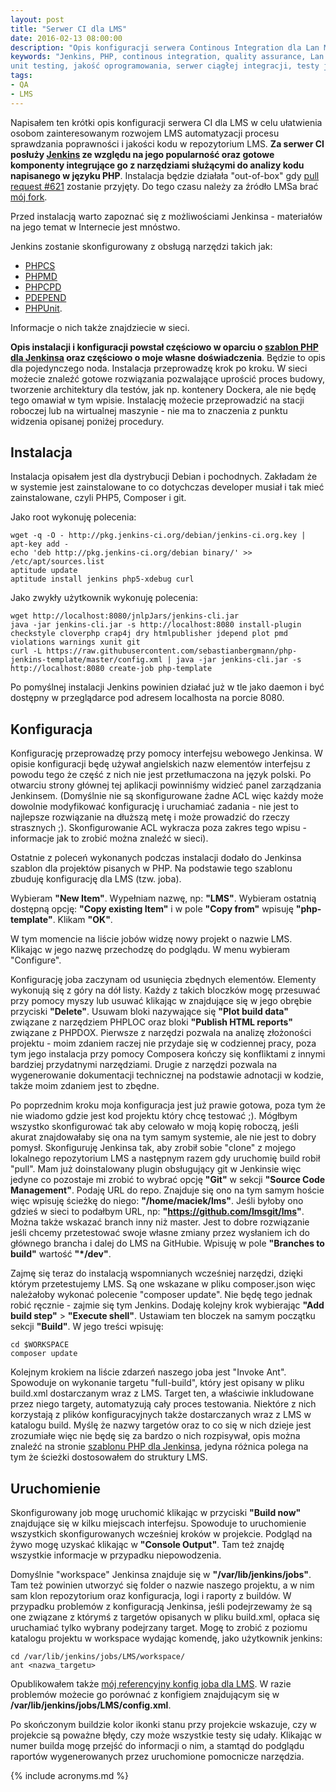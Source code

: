 ```yaml
---
layout: post
title: "Serwer CI dla LMS"
date: 2016-02-13 08:00:00
description: "Opis konfiguracji serwera Continous Integration dla Lan Management System"
keywords: "Jenkins, PHP, continous integration, quality assurance, Lan Management System, static analyse,
unit testing, jakość oprogramowania, serwer ciągłej integracji, testy jednostkowe"
tags:
- QA
- LMS
---
```


Napisałem ten krótki opis konfiguracji serwera CI dla LMS w celu ułatwienia 
osobom zainteresowanym rozwojem LMS automatyzacji procesu sprawdzania 
poprawności i jakości kodu w repozytorium LMS. **Za serwer CI posłuży 
[Jenkins](https://jenkins-ci.org/) ze względu na jego popularność oraz gotowe 
komponenty integrujące go z narzędziami służącymi do analizy kodu napisanego w 
języku PHP**. Instalacja będzie działała "out-of-box" gdy 
[pull request #621](https://github.com/lmsgit/lms/pull/621)
zostanie przyjęty. Do tego czasu należy za źródło LMSa brać 
[mój fork](https://github.com/maciejlew/lms).

Przed instalacją warto zapoznać się z możliwościami Jenkinsa - materiałów
na jego temat w Internecie jest mnóstwo.

Jenkins zostanie skonfigurowany z obsługą narzędzi takich jak:

 * [PHPCS](https://github.com/squizlabs/PHP_CodeSniffer)
 * [PHPMD](http://phpmd.org/)
 * [PHPCPD](https://github.com/sebastianbergmann/phpcpd)
 * [PDEPEND](http://pdepend.org/)
 * [PHPUnit](https://phpunit.de/).

Informacje o nich także znajdziecie w sieci.

**Opis instalacji i konfiguracji powstał częściowo w oparciu o 
[szablon PHP dla Jenkinsa](http://jenkins-php.org/) oraz częściowo o moje
własne doświadczenia**. Będzie to opis dla pojedynczego noda.
Instalacja przeprowadzę krok po kroku. W sieci możecie znaleźć gotowe rozwiązania 
pozwalające uprościć proces budowy, tworzenie architektury dla testów, 
jak np. kontenery Dockera, ale nie będę tego omawiał w tym wpisie. 
Instalację możecie przeprowadzić na stacji roboczej lub na wirtualnej maszynie - 
nie ma to znaczenia z punktu widzenia opisanej poniżej procedury.

## Instalacja

Instalacja opisałem jest dla dystrybucji Debian i pochodnych. Zakładam że
w systemie jest zainstalowane to co dotychczas developer musiał i tak mieć
zainstalowane, czyli PHP5, Composer i git.

Jako root wykonuję polecenia:

    wget -q -O - http://pkg.jenkins-ci.org/debian/jenkins-ci.org.key | apt-key add -
    echo 'deb http://pkg.jenkins-ci.org/debian binary/' >> /etc/apt/sources.list
    aptitude update
    aptitude install jenkins php5-xdebug curl

Jako zwykły użytkownik wykonuję polecenia:

    wget http://localhost:8080/jnlpJars/jenkins-cli.jar
    java -jar jenkins-cli.jar -s http://localhost:8080 install-plugin checkstyle cloverphp crap4j dry htmlpublisher jdepend plot pmd violations warnings xunit git
    curl -L https://raw.githubusercontent.com/sebastianbergmann/php-jenkins-template/master/config.xml | java -jar jenkins-cli.jar -s http://localhost:8080 create-job php-template

Po pomyślnej instalacji Jenkins powinien działać już w tle jako daemon i być 
dostępny w przeglądarce pod adresem localhosta na porcie 8080.

## Konfiguracja

Konfigurację przeprowadzę przy pomocy interfejsu webowego Jenkinsa.
W opisie konfiguracji będę używał angielskich nazw elementów interfejsu
z powodu tego że część z nich nie jest przetłumaczona na język polski.
Po otwarciu strony głównej tej aplikacji powinniśmy widzieć
panel zarządzania Jenkinsem. (Domyślnie nie są skonfigurowane żadne
ACL więc każdy może dowolnie modyfikować konfigurację i uruchamiać
zadania - nie jest to najlepsze rozwiązanie na dłuższą metę i może 
prowadzić do rzeczy strasznych ;). Skonfigurowanie ACL wykracza
poza zakres tego wpisu - informacje jak to zrobić można znaleźć w
sieci).

Ostatnie z poleceń wykonanych podczas instalacji dodało do Jenkinsa
szablon dla projektów pisanych w PHP. Na podstawie tego szablonu
zbuduję konfigurację dla LMS (tzw. joba).

Wybieram **"New Item"**. Wypełniam nazwę, np: **"LMS"**. Wybieram 
ostatnią dostępną opcję: **"Copy existing Item"** i w pole **"Copy
from"** wpisuję **"php-template"**. Klikam **"OK"**.

W tym momencie na liście jobów widzę nowy projekt o nazwie LMS.
Klikając w jego nazwę przechodzę do podglądu. W menu wybieram "Configure".

Konfigurację joba zaczynam od usunięcia zbędnych elementów. Elementy wykonują
się z góry na dół listy. Każdy z takich bloczków mogę przesuwać przy 
pomocy myszy lub usuwać klikając w znajdujące się w jego obrębie przyciski
**"Delete"**. Usuwam bloki nazywające się **"Plot build data"** związane z narzędziem
PHPLOC oraz bloki **"Publish HTML reports"** związane z PHPDOX. Pierwsze z narzędzi pozwala na
analizę złożoności projektu - moim zdaniem raczej nie przydaje się w codziennej 
pracy, poza tym jego instalacja przy pomocy Composera kończy się konfliktami
z innymi bardziej przydatnymi narzędziami. Drugie z narzędzi pozwala na 
wygenerowanie dokumentacji technicznej na podstawie adnotacji w kodzie,
także moim zdaniem jest to zbędne.

Po poprzednim kroku moja konfiguracja jest już prawie gotowa, poza tym
że nie wiadomo gdzie jest kod projektu który chcę testować ;).
Mógłbym wszystko skonfigurować tak aby celowało w moją kopię roboczą,
jeśli akurat znajdowałaby się ona na tym samym systemie, ale nie jest to dobry 
pomysł. Skonfiguruję Jenkinsa tak, aby zrobił sobie "clone" z mojego
lokalnego repozytorium LMS a następnym razem gdy uruchomię build robił "pull". 
Mam już doinstalowany plugin obsługujący git w Jenkinsie więc jedyne co pozostaje
mi zrobić to wybrać opcję **"Git"** w sekcji **"Source Code Management"**.
Podaję URL do repo. Znajduje się ono na tym samym hoście więc wpisuję
ścieżkę do niego: **"/home/maciek/lms"**. Jeśli byłoby ono gdzieś w 
sieci to podałbym URL, np: **"https://github.com/lmsgit/lms"**. Można także wskazać
branch inny niż master. Jest to dobre rozwiązanie jeśli chcemy przetestować
swoje własne zmiany przez wysłaniem ich do głównego brancha i dalej do
LMS na GitHubie. Wpisuję w pole **"Branches to build"** wartość **"*/dev"**.

Zajmę się teraz do instalacją wspomnianych wcześniej narzędzi, dzięki którym
przetestujemy LMS. Są one wskazane w pliku composer.json więc należałoby
wykonać polecenie "composer update". Nie będę tego jednak robić ręcznie -
zajmie się tym Jenkins. Dodaję kolejny krok wybierając **"Add build step"** >
**"Execute shell"**. Ustawiam ten bloczek na samym początku sekcji **"Build"**.
W jego treści wpisuję:

    cd $WORKSPACE
    composer update

Kolejnym krokiem na liście zdarzeń naszego joba jest "Invoke Ant". Spowoduje
on wykonanie targetu "full-build", który jest opisany w pliku build.xml 
dostarczanym wraz z LMS. Target ten, a właściwie inkludowane przez niego
targety, automatyzują cały proces testowania. Niektóre z nich korzystają
z plików konfiguracyjnych także dostarczanych wraz z LMS w katalogu build.
Myślę że nazwy targetów oraz to co się w nich dzieje jest zrozumiałe więc
nie będę się za bardzo o nich rozpisywał, opis można znaleźć na stronie
[szablonu PHP dla Jenkinsa](http://jenkins-php.org/), jedyna różnica polega
na tym że ścieżki dostosowałem do struktury LMS.

## Uruchomienie

Skonfigurowany job mogę uruchomić klikając w przyciski **"Build now"** znajdujące
się w kilku miejscach interfejsu. Spowoduje to uruchomienie wszystkich 
skonfigurowanych wcześniej kroków w projekcie. Podgląd na żywo mogę uzyskać 
klikając w **"Console Output"**. Tam też znajdę wszystkie informacje w przypadku
niepowodzenia. 

Domyślnie "workspace" Jenkinsa znajduje się w **"/var/lib/jenkins/jobs"**. Tam 
też powinien utworzyć się folder o nazwie naszego projektu, a w nim sam
klon repozytorium oraz konfiguracja, logi i raporty z buildów. W przypadku problemów
z konfiguracją Jenkinsa, jeśli podejrzewamy że są one związane z którymś
z targetów opisanych w pliku build.xml, opłaca się uruchamiać tylko 
wybrany podejrzany target. Mogę to zrobić z poziomu katalogu projektu w workspace
wydając komendę, jako użytkownik jenkins:

    cd /var/lib/jenkins/jobs/LMS/workspace/
    ant <nazwa_targetu>

Opublikowałem także [mój referencyjny konfig joba dla LMS](https://gist.github.com/maciejlew/9b207f32be4af5bf8cbe). 
W razie problemów możecie go porównać z konfigiem znajdującym się w 
**/var/lib/jenkins/jobs/LMS/config.xml**.

Po skończonym buildzie kolor ikonki stanu przy projekcie wskazuje, czy w 
projekcie są poważne błędy, czy może wszystkie testy się udały. Klikając
w numer builda mogę przejść do informacji o nim, a stamtąd do podglądu
raportów wygenerowanych przez uruchomione pomocnicze narzędzia.

{% include acronyms.md %}
